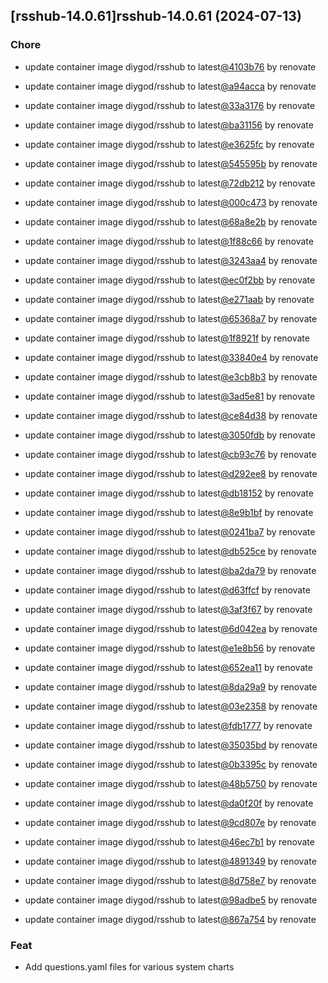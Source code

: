 

## [rsshub-14.0.61]rsshub-14.0.61 (2024-07-13)

### Chore



- update container image diygod/rsshub to latest[@4103b76](https://github.com/4103b76) by renovate

- update container image diygod/rsshub to latest[@a94acca](https://github.com/a94acca) by renovate

- update container image diygod/rsshub to latest[@33a3176](https://github.com/33a3176) by renovate

- update container image diygod/rsshub to latest[@ba31156](https://github.com/ba31156) by renovate

- update container image diygod/rsshub to latest[@e3625fc](https://github.com/e3625fc) by renovate

- update container image diygod/rsshub to latest[@545595b](https://github.com/545595b) by renovate

- update container image diygod/rsshub to latest[@72db212](https://github.com/72db212) by renovate

- update container image diygod/rsshub to latest[@000c473](https://github.com/000c473) by renovate

- update container image diygod/rsshub to latest[@68a8e2b](https://github.com/68a8e2b) by renovate

- update container image diygod/rsshub to latest[@1f88c66](https://github.com/1f88c66) by renovate

- update container image diygod/rsshub to latest[@3243aa4](https://github.com/3243aa4) by renovate

- update container image diygod/rsshub to latest[@ec0f2bb](https://github.com/ec0f2bb) by renovate

- update container image diygod/rsshub to latest[@e271aab](https://github.com/e271aab) by renovate

- update container image diygod/rsshub to latest[@65368a7](https://github.com/65368a7) by renovate

- update container image diygod/rsshub to latest[@1f8921f](https://github.com/1f8921f) by renovate

- update container image diygod/rsshub to latest[@33840e4](https://github.com/33840e4) by renovate

- update container image diygod/rsshub to latest[@e3cb8b3](https://github.com/e3cb8b3) by renovate

- update container image diygod/rsshub to latest[@3ad5e81](https://github.com/3ad5e81) by renovate

- update container image diygod/rsshub to latest[@ce84d38](https://github.com/ce84d38) by renovate

- update container image diygod/rsshub to latest[@3050fdb](https://github.com/3050fdb) by renovate

- update container image diygod/rsshub to latest[@cb93c76](https://github.com/cb93c76) by renovate

- update container image diygod/rsshub to latest[@d292ee8](https://github.com/d292ee8) by renovate

- update container image diygod/rsshub to latest[@db18152](https://github.com/db18152) by renovate

- update container image diygod/rsshub to latest[@8e9b1bf](https://github.com/8e9b1bf) by renovate

- update container image diygod/rsshub to latest[@0241ba7](https://github.com/0241ba7) by renovate

- update container image diygod/rsshub to latest[@db525ce](https://github.com/db525ce) by renovate

- update container image diygod/rsshub to latest[@ba2da79](https://github.com/ba2da79) by renovate

- update container image diygod/rsshub to latest[@d63ffcf](https://github.com/d63ffcf) by renovate

- update container image diygod/rsshub to latest[@3af3f67](https://github.com/3af3f67) by renovate

- update container image diygod/rsshub to latest[@6d042ea](https://github.com/6d042ea) by renovate

- update container image diygod/rsshub to latest[@e1e8b56](https://github.com/e1e8b56) by renovate

- update container image diygod/rsshub to latest[@652ea11](https://github.com/652ea11) by renovate

- update container image diygod/rsshub to latest[@8da29a9](https://github.com/8da29a9) by renovate

- update container image diygod/rsshub to latest[@03e2358](https://github.com/03e2358) by renovate

- update container image diygod/rsshub to latest[@fdb1777](https://github.com/fdb1777) by renovate

- update container image diygod/rsshub to latest[@35035bd](https://github.com/35035bd) by renovate

- update container image diygod/rsshub to latest[@0b3395c](https://github.com/0b3395c) by renovate

- update container image diygod/rsshub to latest[@48b5750](https://github.com/48b5750) by renovate

- update container image diygod/rsshub to latest[@da0f20f](https://github.com/da0f20f) by renovate

- update container image diygod/rsshub to latest[@9cd807e](https://github.com/9cd807e) by renovate

- update container image diygod/rsshub to latest[@46ec7b1](https://github.com/46ec7b1) by renovate

- update container image diygod/rsshub to latest[@4891349](https://github.com/4891349) by renovate

- update container image diygod/rsshub to latest[@8d758e7](https://github.com/8d758e7) by renovate

- update container image diygod/rsshub to latest[@98adbe5](https://github.com/98adbe5) by renovate

- update container image diygod/rsshub to latest[@867a754](https://github.com/867a754) by renovate

### Feat



- Add questions.yaml files for various system charts